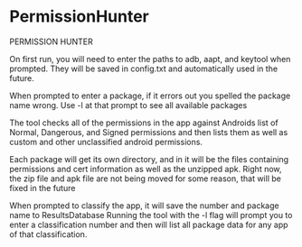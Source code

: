 # PermissionHunter
PERMISSION HUNTER

On first run, you will need to enter the paths to adb, aapt, and keytool when prompted. 
They will be saved in config.txt and automatically used in the future.

When prompted to enter a package, if it errors out you spelled the package name wrong. 
Use -l at that prompt to see all available packages

The tool checks all of the permissions in the app against Androids list of Normal, Dangerous, 
and Signed permissions and then lists them as well as custom and other unclassified android 
permissions.

Each package will get its own directory, and in it will be the files containing permissions and 
cert information as well as the unzipped apk. Right now, the zip file and apk file are not being 
moved for some reason, that will be fixed in the future

When prompted to classify the app, it will save the number and package name to ResultsDatabase
Running the tool with the -l flag will prompt you to enter a classification number and then will
list all package data for any app of that classification.


